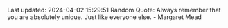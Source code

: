 Last updated: 2024-04-02 15:29:51
Random Quote: Always remember that you are absolutely unique. Just like everyone else. - Margaret Mead